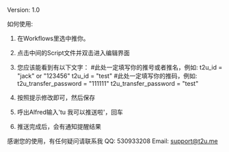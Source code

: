 Version: 1.0

如何使用:
1. 在Workflows里选中推你。
2. 点击中间的Script文件并双击进入编辑界面
3. 您应该能看到有以下文字：
#此处一定填写你的推号或者推名，例如: t2u_id = "jack" or "123456"
t2u_id = "test"
#此处一定填写你的推码，例如: t2u_transfer_password = "111111"
t2u_transfer_password = "test"

4. 按照提示修改即可，然后保存
5. 呼出Alfred输入'tu 我可以推送啦'，回车
6. 推送完成后，会有通知提醒结果

感谢您的使用，有任何疑问请联系我
QQ: 530933208
Email: support@t2u.me
